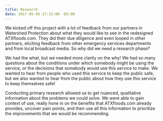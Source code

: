 ```yaml
---
title: Research
date: 2017-05-05 17:15:00 -05:00
---
```


We kicked off this project with a lot of feedback from our partners in Watershed Protection about what they would like to see in the redesigned ATXfloods.com. They did their due diligence and even looped in other partners, eliciting feedback from other emergency services departments and from local broadcast media. So why did we need a research phase?

We had the what, but we needed more clarity on the why! We had so many questions about the conditions under which somebody might be using the service, or the decisions that somebody would use this service to make. We wanted to hear from people who used this service to keep the public safe, but we also wanted to hear from the public about how they use this service to keep themselves safe!

Conducting primary research allowed us to get nuanced, qualitative information about the problems we could solve. We were able to gain context of use, really hone in on the benefits that ATXfloods.com already provides, uncover pain points, and then use all this information to prioritize the improvements that we would be recommending.